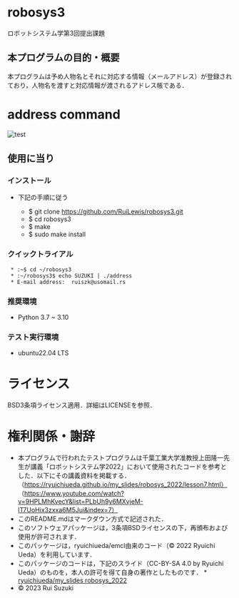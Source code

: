 # robosys3
ロボットシステム学第3回提出課題

## 本プログラムの目的・概要
本プログラムは予め人物名とそれに対応する情報（メールアドレス）が登録されており，人物名を渡すと対応情報が渡されるアドレス帳である．

# address command
![test](https://github.com/RuiLewis/robosys3/actions/workflows/test.yml/badge.svg)

## 使用に当り
### インストール
* 下記の手順に従う

    * $ git clone https://github.com/RuiLewis/robosys3.git
    * $ cd robosys3
    * $ make
    * $ sudo make install

### クイックトライアル
     * :~$ cd ~/robosys3
     * :~/robosys3$ echo SUZUKI | ./address
     * E-mail address:  ruiszk@usomail.rs

### 推奨環境
* Python 3.7 ~ 3.10

### テスト実行環境
* ubuntu22.04 LTS

# ライセンス
BSD3条項ライセンス適用．詳細はLICENSEを参照．

# 権利関係・謝辞
* 本プログラムで行われたテストプログラムは千葉工業大学准教授上田隆一先生が講義「ロボットシステム学2022」において使用されたコードを参考とした．以下にその講義資料を掲載する．
（https://ryuichiueda.github.io/my_slides/robosys_2022/lesson7.html）
（https://www.youtube.com/watch?v=9HPLMhKvecY&list=PLbUh9y6MXvjeM-lT7UoHix3zxxa6M5Jui&index=7）
* このREADME.mdはマークダウン方式で記述された．
* このソフトウェアパッケージは，3条項BSDライセンスの下，再頒布および使用が許可されます．
* このパッケージは，ryuichiueda/emcl由来のコード（© 2022 Ryuichi Ueda）を利用しています．
* このパッケージのコードは，下記のスライド（CC-BY-SA 4.0 by Ryuichi Ueda）のものを，本人の許可を得て自身の著作としたものです．
      * [ryuichiueda/my_slides robosys_2022](https://github.com/ryuichiueda/my_slides/tree/master/robosys_2022)
* © 2023 Rui Suzuki
